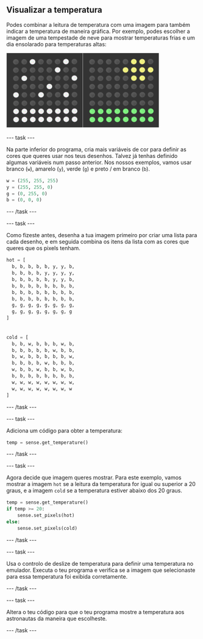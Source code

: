 ## Visualizar a temperatura

Podes combinar a leitura de temperatura com uma imagem para também indicar a temperatura de maneira gráfica. Por exemplo, podes escolher a imagem de uma tempestade de neve para mostrar temperaturas frias e um dia ensolarado para temperaturas altas:

![Quente e frio](images/hot-and-cold.png)

--- task ---

Na parte inferior do programa, cria mais variáveis ​​de cor para definir as cores que queres usar nos teus desenhos. Talvez já tenhas definido algumas variáveis num passo anterior. Nos nossos exemplos, vamos usar branco (`w`), amarelo (`y`), verde (`g`) e preto / em branco (`b`).

```python
w = (255, 255, 255)
y = (255, 255, 0)
g = (0, 255, 0)
b = (0, 0, 0)
```

--- /task ---

--- task ---

Como fizeste antes, desenha a tua imagem primeiro por criar uma lista para cada desenho, e em seguida combina os itens da lista com as cores que queres que os pixels tenham.

```python
hot = [
  b, b, b, b, b, y, y, b,
  b, b, b, b, y, y, y, y,
  b, b, b, b, b, y, y, b,
  b, b, b, b, b, b, b, b,
  b, b, b, b, b, b, b, b,
  b, b, b, b, b, b, b, b,
  g, g, g, g, g, g, g, g,
  g, g, g, g, g, g, g, g
]


cold = [
  b, b, w, b, b, b, w, b,
  b, b, b, b, b, w, b, b,
  b, w, b, b, b, b, b, w,
  b, b, b, b, w, b, b, b,
  w, b, b, w, b, b, w, b,
  b, b, b, b, b, b, b, b,
  w, w, w, w, w, w, w, w,
  w, w, w, w, w, w, w, w
]
```

--- /task ---

--- task ---

Adiciona um código para obter a temperatura:

```python
temp = sense.get_temperature()
```

--- /task ---

--- task ---

Agora decide que imagem queres mostrar. Para este exemplo, vamos mostrar a imagem `hot` se a leitura da temperatura for igual ou superior a 20 graus, e a imagem `cold` se a temperatura estiver abaixo dos 20 graus.

```python
temp = sense.get_temperature()
if temp >= 20:
    sense.set_pixels(hot)
else:
    sense.set_pixels(cold)
```

--- /task ---

--- task ---

Usa o controlo de deslize de temperatura para definir uma temperatura no emulador. Executa o teu programa e verifica se a imagem que selecionaste para essa temperatura foi exibida corretamente.

--- /task ---

--- task ---

Altera o teu código para que o teu programa mostre a temperatura aos astronautas da maneira que escolheste.

--- /task ---
